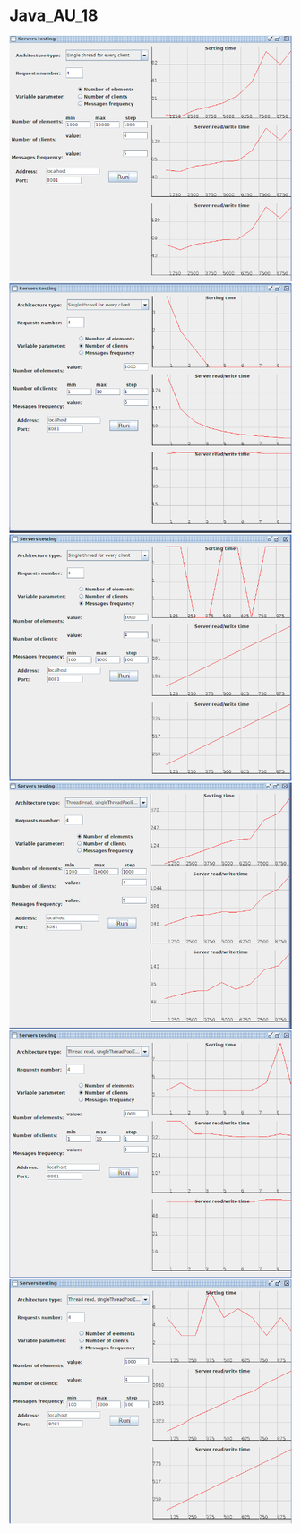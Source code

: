 # Java_AU_18
![](/pics/SingleThreadConstN.png)
![](/pics/SingleThreadConstM.png)
![](/pics/SingleThreadConstDelta.png)
![](/pics/ThreadThPoolConstN.png)
![](/pics/ThreadThPoolConstM.png)
![](/pics/ThreadThPoolConstDelta.png)
